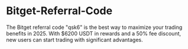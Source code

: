 # Bitget-Referral-Code
The Bitget referral code "qsk6" is the best way to maximize your trading benefits in 2025. With $6200 USDT in rewards and a 50% fee discount, new users can start trading with significant advantages. 
